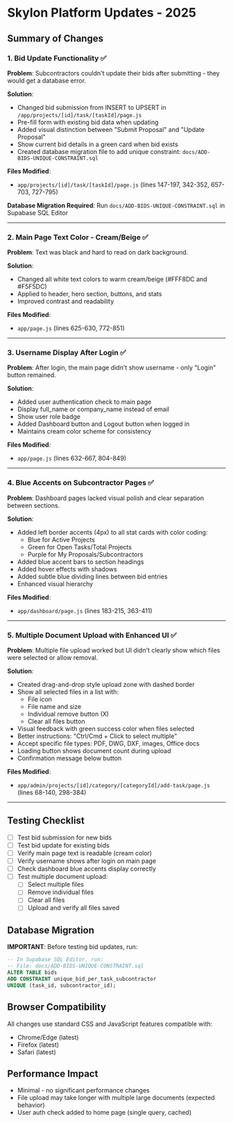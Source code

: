 # Skylon Platform Updates - 2025

## Summary of Changes

### 1. Bid Update Functionality ✅
**Problem**: Subcontractors couldn't update their bids after submitting - they would get a database error.

**Solution**:
- Changed bid submission from INSERT to UPSERT in `/app/projects/[id]/task/[taskId]/page.js`
- Pre-fill form with existing bid data when updating
- Added visual distinction between "Submit Proposal" and "Update Proposal"
- Show current bid details in a green card when bid exists
- Created database migration file to add unique constraint: `docs/ADD-BIDS-UNIQUE-CONSTRAINT.sql`

**Files Modified**:
- `app/projects/[id]/task/[taskId]/page.js` (lines 147-197, 342-352, 657-703, 727-795)

**Database Migration Required**:
Run `docs/ADD-BIDS-UNIQUE-CONSTRAINT.sql` in Supabase SQL Editor

---

### 2. Main Page Text Color - Cream/Beige ✅
**Problem**: Text was black and hard to read on dark background.

**Solution**:
- Changed all white text colors to warm cream/beige (#FFF8DC and #F5F5DC)
- Applied to header, hero section, buttons, and stats
- Improved contrast and readability

**Files Modified**:
- `app/page.js` (lines 625-630, 772-851)

---

### 3. Username Display After Login ✅
**Problem**: After login, the main page didn't show username - only "Login" button remained.

**Solution**:
- Added user authentication check to main page
- Display full_name or company_name instead of email
- Show user role badge
- Added Dashboard button and Logout button when logged in
- Maintains cream color scheme for consistency

**Files Modified**:
- `app/page.js` (lines 632-667, 804-849)

---

### 4. Blue Accents on Subcontractor Pages ✅
**Problem**: Dashboard pages lacked visual polish and clear separation between sections.

**Solution**:
- Added left border accents (4px) to all stat cards with color coding:
  - Blue for Active Projects
  - Green for Open Tasks/Total Projects
  - Purple for My Proposals/Subcontractors
- Added blue accent bars to section headings
- Added hover effects with shadows
- Added subtle blue dividing lines between bid entries
- Enhanced visual hierarchy

**Files Modified**:
- `app/dashboard/page.js` (lines 183-215, 363-411)

---

### 5. Multiple Document Upload with Enhanced UI ✅
**Problem**: Multiple file upload worked but UI didn't clearly show which files were selected or allow removal.

**Solution**:
- Created drag-and-drop style upload zone with dashed border
- Show all selected files in a list with:
  - File icon
  - File name and size
  - Individual remove button (X)
  - Clear all files button
- Visual feedback with green success color when files selected
- Better instructions: "Ctrl/Cmd + Click to select multiple"
- Accept specific file types: PDF, DWG, DXF, images, Office docs
- Loading button shows document count during upload
- Confirmation message below button

**Files Modified**:
- `app/admin/projects/[id]/category/[categoryId]/add-task/page.js` (lines 68-140, 298-384)

---

## Testing Checklist

- [ ] Test bid submission for new bids
- [ ] Test bid update for existing bids
- [ ] Verify main page text is readable (cream color)
- [ ] Verify username shows after login on main page
- [ ] Check dashboard blue accents display correctly
- [ ] Test multiple document upload:
  - [ ] Select multiple files
  - [ ] Remove individual files
  - [ ] Clear all files
  - [ ] Upload and verify all files saved

## Database Migration

**IMPORTANT**: Before testing bid updates, run:
```sql
-- In Supabase SQL Editor, run:
-- File: docs/ADD-BIDS-UNIQUE-CONSTRAINT.sql
ALTER TABLE bids
ADD CONSTRAINT unique_bid_per_task_subcontractor
UNIQUE (task_id, subcontractor_id);
```

## Browser Compatibility

All changes use standard CSS and JavaScript features compatible with:
- Chrome/Edge (latest)
- Firefox (latest)
- Safari (latest)

## Performance Impact

- Minimal - no significant performance changes
- File upload may take longer with multiple large documents (expected behavior)
- User auth check added to home page (single query, cached)
